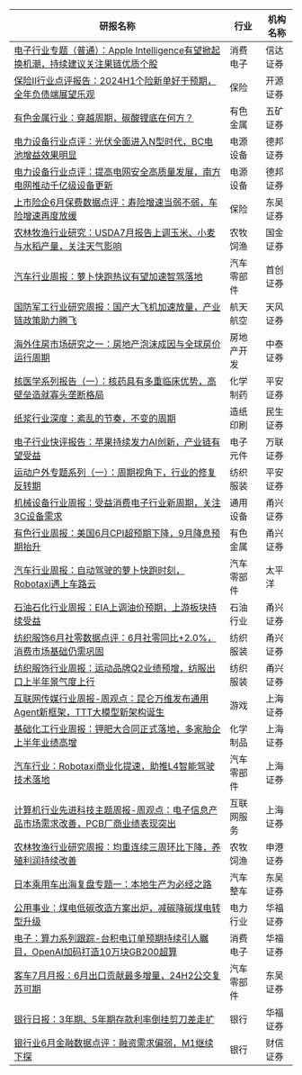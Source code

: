 | 研报名称 | 行业 | 机构名称 |
|------|----------|--------------|
| [电子行业专题（普通）：Apple Intelligence有望掀起换机潮，持续建议关注果链优质个股](https://pdf.dfcfw.com/pdf/H3_AP202407171638014422_1.pdf?1721285703000.pdf) | 消费电子 | 信达证券| 
| [保险Ⅱ行业点评报告：2024H1个险新单好于预期，全年负债端展望乐观](https://pdf.dfcfw.com/pdf/H3_AP202407171638015279_1.pdf?1721285703000.pdf) | 保险 | 开源证券| 
| [有色金属行业：穿越周期，碳酸锂底在何方？](https://pdf.dfcfw.com/pdf/H3_AP202407171638015852_1.pdf?1721286541000.pdf) | 有色金属 | 五矿证券| 
| [电力设备行业点评：光伏全面进入N型时代，BC电池增益效果明显](https://pdf.dfcfw.com/pdf/H3_AP202407181638026960_1.pdf?1721289166000.pdf) | 电源设备 | 德邦证券| 
| [电力设备行业点评：提高电网安全高质量发展，南方电网推动千亿级设备更新](https://pdf.dfcfw.com/pdf/H3_AP202407181638026969_1.pdf?1721289166000.pdf) | 电源设备 | 德邦证券| 
| [上市险企6月保费数据点评：寿险增速当弱不弱，车险增速再度放缓](https://pdf.dfcfw.com/pdf/H3_AP202407171638015986_1.pdf?1721286364000.pdf) | 保险 | 东吴证券| 
| [农林牧渔行业研究：USDA7月报告上调玉米、小麦与水稻产量，关注天气影响](https://pdf.dfcfw.com/pdf/H3_AP202407181638027040_1.pdf?1721289612000.pdf) | 农牧饲渔 | 国金证券| 
| [汽车行业周报：萝卜快跑热议有望加速智驾落地](https://pdf.dfcfw.com/pdf/H3_AP202407181638028595_1.pdf?1721291090000.pdf) | 汽车零部件 | 首创证券| 
| [国防军工行业研究周报：国产大飞机加速放量，产业链政策助力腾飞](https://pdf.dfcfw.com/pdf/H3_AP202407181638027154_1.pdf?1721289712000.pdf) | 航天航空 | 天风证券| 
| [海外住房市场研究之一：房地产泡沫成因与全球房价运行周期](https://pdf.dfcfw.com/pdf/H3_AP202407181638031083_1.pdf?1721294277000.pdf) | 房地产开发 | 中泰证券| 
| [核医学系列报告（一）：核药具有多重临床优势，高壁垒造就寡头垄断格局](https://pdf.dfcfw.com/pdf/H3_AP202407181638027689_1.pdf?1721291609000.pdf) | 化学制药 | 平安证券| 
| [纸浆行业深度：紊乱的节奏，不变的周期](https://pdf.dfcfw.com/pdf/H3_AP202407171638015578_1.pdf?1721286109000.pdf) | 造纸印刷 | 民生证券| 
| [电子行业快评报告：苹果持续发力AI创新，产业链有望受益](https://pdf.dfcfw.com/pdf/H3_AP202407181638031104_1.pdf?1721293918000.pdf) | 电子元件 | 万联证券| 
| [运动户外专题系列（一）：周期视角下，行业的修复反转期](https://pdf.dfcfw.com/pdf/H3_AP202407181638031098_1.pdf?1721294106000.pdf) | 纺织服装 | 平安证券| 
| [机械设备行业周报：受益消费电子行业新周期，关注3C设备需求](https://pdf.dfcfw.com/pdf/H3_AP202407181638035260_1.pdf?1721295662000.pdf) | 通用设备 | 甬兴证券| 
| [有色行业周报：美国6月CPI超预期下降，9月降息预期抬升](https://pdf.dfcfw.com/pdf/H3_AP202407181638035255_1.pdf?1721295878000.pdf) | 有色金属 | 甬兴证券| 
| [汽车行业周报：自动驾驶的萝卜快跑时刻，Robotaxi遇上车路云](https://pdf.dfcfw.com/pdf/H3_AP202407181638031283_1.pdf?1721293624000.pdf) | 汽车零部件 | 太平洋| 
| [石油石化行业周报：EIA上调油价预期，上游板块持续受益](https://pdf.dfcfw.com/pdf/H3_AP202407181638035292_1.pdf?1721295771000.pdf) | 石油行业 | 甬兴证券| 
| [纺织服饰6月社零数据点评：6月社零同比+2.0%，消费市场基础仍需巩固](https://pdf.dfcfw.com/pdf/H3_AP202407181638035336_1.pdf?1721296149000.pdf) | 纺织服装 | 甬兴证券| 
| [纺织服饰行业周报：运动品牌Q2业绩预增，纺服出口上半年景气度上行](https://pdf.dfcfw.com/pdf/H3_AP202407181638035354_1.pdf?1721295938000.pdf) | 纺织服装 | 甬兴证券| 
| [互联网传媒行业周报-周观点：昆仑万维发布通用Agent新框架，TTT大模型新架构诞生](https://pdf.dfcfw.com/pdf/H3_AP202407181638035416_1.pdf?1721296149000.pdf) | 游戏 | 上海证券| 
| [基础化工行业周报：钾肥大合同正式落地，多家胎企上半年业绩高增](https://pdf.dfcfw.com/pdf/H3_AP202407181638035391_1.pdf?1721296047000.pdf) | 化学制品 | 上海证券| 
| [汽车行业：Robotaxi商业化提速，助推L4智能驾驶技术落地](https://pdf.dfcfw.com/pdf/H3_AP202407181638035423_1.pdf?1721296220000.pdf) | 汽车零部件 | 上海证券| 
| [计算机行业先进科技主题周报-周观点：电子信息产品市场需求改善，PCB厂商业绩表现突出](https://pdf.dfcfw.com/pdf/H3_AP202407181638035469_1.pdf?1721296220000.pdf) | 互联网服务 | 上海证券| 
| [农林牧渔行业研究周报：均重连续三周环比下降，养殖利润持续改善](https://pdf.dfcfw.com/pdf/H3_AP202407181638035591_1.pdf?1721296551000.pdf) | 农牧饲渔 | 申港证券| 
| [日本乘用车出海复盘专题一：本地生产为必经之路](https://pdf.dfcfw.com/pdf/H3_AP202407181638037340_1.pdf?1721300379000.pdf) | 汽车整车 | 东吴证券| 
| [公用事业：煤电低碳改造方案出炉，减碳降碳煤电转型升级](https://pdf.dfcfw.com/pdf/H3_AP202407181638038019_1.pdf?1721302538000.pdf) | 电力行业 | 华福证券| 
| [电子：算力系列跟踪-台积电订单预期持续引人瞩目，OpenAI加码打造10万块GB200超算](https://pdf.dfcfw.com/pdf/H3_AP202407181638038020_1.pdf?1721302249000.pdf) | 消费电子 | 华福证券| 
| [客车7月月报：6月出口贡献最多增量，24H2公交复苏可期](https://pdf.dfcfw.com/pdf/H3_AP202407181638038025_1.pdf?1721302329000.pdf) | 汽车零部件 | 东吴证券| 
| [银行日报：3年期、5年期存款利率倒挂剪刀差走扩](https://pdf.dfcfw.com/pdf/H3_AP202407181638038042_1.pdf?1721302851000.pdf) | 银行 | 华福证券| 
| [银行业6月金融数据点评：融资需求偏弱，M1继续下探](https://pdf.dfcfw.com/pdf/H3_AP202407181638038114_1.pdf?1721302647000.pdf) | 银行 | 财信证券| 

